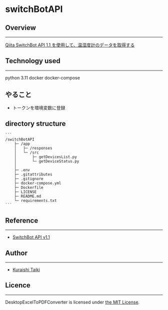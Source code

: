 # switchBotAPI

## Overview
- - -
[Qiita SwitchBot API 1.1 を使用して、温湿度計のデータを取得する](https://qiita.com/taiki-kuraishi/items/7739cffc79611d27045c)

## Technology used
- - -
python 3.11
docker
docker-compose

## やること
- トークンを環境変数に登録

## directory structure
    ```
    /switchBotAPI
        ├─ /app
        │   ├─ /responses
        │   └─ /src
        │       ├─ getDevicesList.py
        │       └─ getDeviceStatus.py
        │
        ├─ .env
        ├─ .gitattributes
        ├─ .gitignore
        ├─ docker-compose.yml
        ├─ Dockerfile
        ├─ LICENSE
        ├─ README.md
        └─ requirements.txt
    ```

## Reference
- - -
- [SwitchBot API v1.1](https://github.com/OpenWonderLabs/SwitchBotAPI)

## Author
- - -
- [Kuraishi Taiki](https://github.com/taiki-kuraishi)

## Licence
- - -
DesktopExcelToPDFConverter is licensed under [the MIT License](https://github.com/taiki-kuraishi/DesktopExcelToPDFConverterInPython/blob/main/LICENSE.txt).
